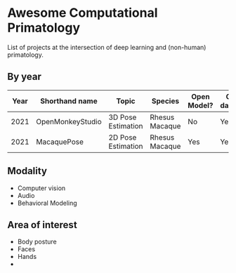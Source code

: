# Awesome Computational Primatology
List of projects at the intersection of deep learning and (non-human) primatology.

## By year
| Year | Shorthand name | Topic | Species | Open Model? | Open dataset? |
|------|----------------|-------|---------|-------------|---------------|
| 2021 | OpenMonkeyStudio | 3D Pose Estimation | Rhesus Macaque | No | Yes |
| 2021 | MacaquePose | 2D Pose Estimation | Rhesus Macaque | Yes | Yes |

## Modality
- Computer vision
- Audio
- Behavioral Modeling

## Area of interest
- Body posture
- Faces
- Hands
- 
